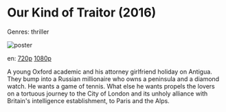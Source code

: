 # Our Kind of Traitor (2016)

Genres: thriller

![poster](http://image.tmdb.org/t/p/w500/vZklhnvecz1mA5pv93v20fLdO8Y.jpg)

en:
  [720p](magnet:?xt=urn:btih:B2CFA76CC3B94D365DCFBF27F79E807A83801B0D&tr=udp://glotorrents.pw:6969/announce&tr=udp://tracker.opentrackr.org:1337/announce&tr=udp://torrent.gresille.org:80/announce&tr=udp://tracker.openbittorrent.com:80&tr=udp://tracker.coppersurfer.tk:6969&tr=udp://tracker.leechers-paradise.org:6969&tr=udp://p4p.arenabg.ch:1337&tr=udp://tracker.internetwarriors.net:1337)
  [1080p](magnet:?xt=urn:btih:589134845F66D5D3452B946E6D0D21C9689E14B1&tr=udp://glotorrents.pw:6969/announce&tr=udp://tracker.opentrackr.org:1337/announce&tr=udp://torrent.gresille.org:80/announce&tr=udp://tracker.openbittorrent.com:80&tr=udp://tracker.coppersurfer.tk:6969&tr=udp://tracker.leechers-paradise.org:6969&tr=udp://p4p.arenabg.ch:1337&tr=udp://tracker.internetwarriors.net:1337)
  


A young Oxford academic and his attorney girlfriend holiday on Antigua. They bump into a Russian millionaire who owns a peninsula and a diamond watch. He wants a game of tennis. What else he wants propels the lovers on a tortuous journey to the City of London and its unholy alliance with Britain's intelligence establishment, to Paris and the Alps.